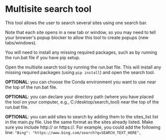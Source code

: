 # Multisite search tool

This tool allows the user to search several sites using one search bar.

Note that each site opens in a new tab or window, so you may need to tell your
browser's popup blocker to allow this tool to create popups (new tabs/windows).

You will need to install any missing required packages, such as by running the
run.bat file if you have pip setup.

Open the multisite search tool by running the run.bat file. This will
install any missing required packages (using `pip install`) and open the search tool.


**OPTIONAL**: you can choose the Conda environment you want to use near the
top of the run.bat file. 

**OPTIONAL**: you can declare your directory path (where you
have placed the tool on your computer, e.g., C:/desktop/search_tool)
near the top of the run.bat file.

**OPTIONAL**: you can add sites to search by adding them to the sites_list list in
the main.py file. Use the same format as the sites already listed. Make sure
you include http:// or https://. For example, you could add the following line:
`"Bing": "https://www.bing.com/search?q=SEARCH_TEXT_HERE",`

